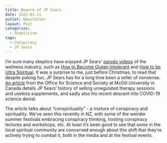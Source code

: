 ```yaml
---
title: Beware of JP Sears
date: 2021-01-11
outlet: Newsletter
layout: Post
categories:
  - Skepticism
tags:
  - Conspiracy
  - JP Sears
---
```


I’m sure many skeptics have enjoyed JP Sears’ [parody videos](https://www.youtube.com/user/AwakenWithJP) of the wellness industry, such as [How to Become Gluten Intolerant](https://youtu.be/Oht9AEq1798) and [How to be Ultra Spiritual](https://youtu.be/1kDso5ElFRg). It was a surprise to me, just before Christmas, to read that despite poking fun, JP Sears has for a long time been a seller of nonsense. [An article](https://www.mcgill.ca/oss/article/covid-19-critical-thinking-pseudoscience/clown-prince-wellness) from the Office for Science and Society at McGill University in Canada details JP Sears’ history of selling unregulated therapy sessions and useless supplements, and sadly also his recent descent into COVID-19 science denial.

<!-- more -->

The article talks about “conspirituality” - a mixture of conspiracy and spirituality. We’ve seen this recently in NZ, with some of the weirder summer festivals embracing conspiracy thinking, hosting conspiracy lectures and workshops, etc. At least it’s been good to see that some in the local spiritual community are concerned enough about this shift that they’re actively trying to combat it, both in the media and at the festival events.
